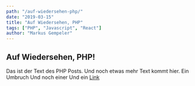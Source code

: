 ```yaml
---
path: "/auf-wiedersehen-php/"
date: "2019-03-15"
title: "Auf Wiedersehen, PHP"
tags: ["PHP", "Javascript", "React"]
author: "Markus Gempeler"
---
```

## Auf Wiedersehen, PHP! ##
Das ist der Text des PHP Posts. Und noch etwas mehr Text kommt hier.
Ein Umbruch
Und noch einer
Und ein [Link](https://www.google.com)